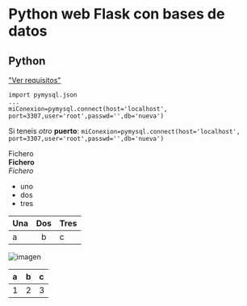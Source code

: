 # Python web Flask con bases de datos

## Python

["Ver requisitos"](requirements.txt)

```
import pymysql.json
...
miConexion=pymysql.connect(host='localhost', port=3307,user='root',passwd='',db='nueva')
```
Si teneis *otro* **puerto**:
`miConexion=pymysql.connect(host='localhost', port=3307,user='root',passwd='',db='nueva')`

Fichero  
**Fichero**  
*Fichero*  

+ uno  
+ dos
+ tres
  
| Una  |  Dos  | Tres |
| :--- | :---: | :--- |
| a    |   b   | c    |

![imagen](https://picsum.photos/200/300)

| a    | b    | c    |
| :--- | :--- | :--- |
| 1    | 2    | 3    |
